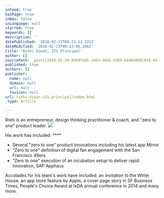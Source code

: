 ```yaml
---
inFeed: true
hasPage: true
inNav: false
inLanguage: null
starred: true
keywords: []
description: ''
datePublished: '2016-02-23T00:23:13.221Z'
dateModified: '2016-02-23T00:23:06.306Z'
title: 'Rishi Diwan, Z21 Principal'
author: []
sourcePath: _posts/2016-02-20-95b97e0b-2dd3-4645-b369-b4db5898c818.md
published: true
authors: []
publisher:
  name: null
  domain: null
  url: null
  favicon: null
url: rishi-diwan-z21-principal/index.html
_type: Article

---
```

Rishi is an entrepreneur, design thinking practitioner & coach, and "zero to one" product leader.   ![](https://the-grid-user-content.s3-us-west-2.amazonaws.com/ca0ca417-692a-42c8-bfe1-c5a6077e613b.jpg)

His work has included: ****

* Several "zero to one" product innovations including his latest app Mirror
* "Zero to one" definition of digital fan engagement with the San Francisco 49ers 
* "Zero to one" execution of an incubation setup to deliver rapid innovation, SAP Apphaus

Accolades for his team's work have included: an invitation to the White House, an app store feature by Apple, a cover page story in SF Business Times, People's Choice Award at IxDA annual conference in 2014 and many more.